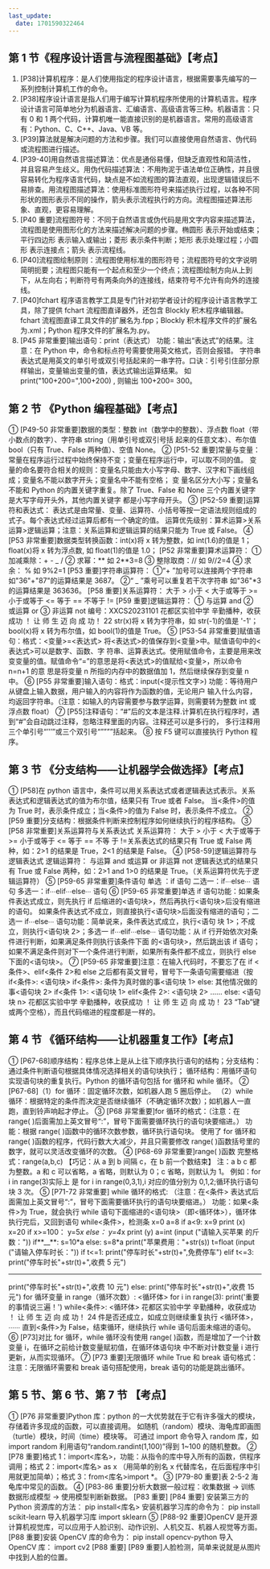 ```yaml
---
last_update:
  date: 1701590322464
---
```


## 第 1 节《程序设计语言与流程图基础》【考点】

1. [P38]计算机程序：是人们使用指定的程序设计语言，根据需要事先编写的一系列控制计算机工作的命令。
2. [P38]程序设计语言是指人们用于编写计算机程序所使用的计算机语言。程序设计语言可简单地分为机器语言、汇编语言、高级语言等三种。机器语言：只有 0 和 1 两个代码，计算机唯一能直接识别的是机器语言。常用的高级语言有：Python、C、C++、Java、VB 等。
3. [P39]算法就是解决问题的方法和步骤。我们可以直接使用自然语言、伪代码或流程图进行描述。
4. [P39-40]用自然语言描述算法：优点是通俗易懂，但缺乏直观性和简洁性，并且容易产生歧义。用伪代码描述算法：不用拘泥于语法单位正确性，并且很容易转化为程序语言代码，缺点是不如流程图的算法直观，出现逻辑错误后不易排查。用流程图描述算法：使用标准图形符号来描述执行过程，以各种不同形状的图形表示不同的操作，箭头表示流程执行的方向。流程图描述算法形象、直观，更容易理解。
5. [P40 重要]流程图符号：不同于自然语言或伪代码是用文字内容来描述算法，流程图是使用图形化的方法来描述解决问题的步骤。椭圆形 表示开始或结束；平行四边形 表示输入或输出；菱形 表示条件判断；矩形 表示处理过程；小圆形 表示连接点；箭头 表示流程线。
6. [P40]流程图绘制原则：流程图使用标准的图形符号；流程图符号的文字说明简明扼要；流程图只能有一个起点和至少一个终点；流程图绘制方向从上到下，从左向右；判断符号有两条向外的连接线，结束符号不允许有向外的连接线。
7. [P40]fchart 程序语言教学工具是专门针对初学者设计的程序设计语言教学工具，除了提供 fchart 流程图直译器外，还包含 Blockly 积木程序编辑器。fchart 流程图直译工具文件的扩展名为.fpp；Blockly 积木程序文件的扩展名为.xml；Python 程序文件的扩展名为.py。
8. [P45 非常重要]输出语句：print（表达式） 功能：输出“表达式”的结果。注意：在 Python 中，命令和标点符号需要使用英文格式，否则会报错。 字符串表达式是用英文的单引号或双引号括起来的一串字符。口诀：引号引住部分原样输出，变量输出变量的值，表达式输出运算结果。 如 print("100+200=",100+200) , 则输出 100+200= 300。

## 第 2 节 《Python 编程基础》【考点】

① [P49-50 非常重要]数据的类型：整数 int（数学中的整数）、浮点数 float（带小数点的数字）、字符串 string（用单引号或双引号括
起来的任意文本）、布尔值 bool（只有 True、False 两种值）、空值 None。
② [P51-52 重要]常量与变量：常量在程序运行过程中始终保持不变；变量在程序运行中，可以取不同的值。
变量的命名要符合相关的规则：变量名只能由大小写字母、数字、汉字和下画线组成；变量名不能以数字开头；变量名中不能有空格； 变
量名区分大小写；变量名不能和 Python 的内置关键字重复。除了 True、False 和 None 三个内置关键字是大写字母开头外，其他内置关键字
都是小写字母开头。
③ [P52-59 重要]运算符和表达式：
表达式是由常量、变量、运算符、小括号等按一定语法规则组成的式子。每个表达式经过运算后都有一个确定的值。
运算优先级别：算术运算>关系运算>逻辑运算；注意：关系运算和逻辑运算的结果只能为 True 或 False。
④ [P53 非常重要]数据类型转换函数：int(x)将 x 转为整数，如 int(1.6)的值是 1； float(x)将 x 转为浮点数, 如 float(1)的值是 1.0；
[P52 非常重要]算术运算符：
① 加减乘除：+ - _ /
② 求幂：** 如 2**3=8
③ 整除取商：// 如 9//2=4
④ 求余： % 如 9%2=1
[P53 重要]字符串运算符：
①“+ ”加号可以连接两个字符串
如"36"+"87"的运算结果是 3687。
②“ _ ”乘号可以重复若干次字符串
如"36"\*3 的运算结果是 363636。
[P58 重要]关系运算符：
大于 > 小于 \<
大于或等于 >= 小于或等于 \<= 等于 == 不等于 !=
[P59 重要]逻辑运算符：
① 与运算 and
② 或运算 or ③ 非运算 not
编号：XXCS20231101
花都区实验中学 辛勤播种，收获成功 ！ 让 师 生 迈 向 成 功！
22
str(x)将 x 转为字符串，如 str(-1)的值是 '-1'；bool(x)将 x 转为布尔值，如 bool(1)的值是 True。
⑤ [P53-54 非常重要]赋值语句：格式：\<变量>=\<表达式> 将\<表达式>的值保存到\<变量>中。赋值语句中的\<表达式>可以是数字、函数、字
符串、运算表达式。使用赋值命令，主要是用来改变变量的值。赋值命令“=”的意思是将\<表达式>的值赋给\<变量>，所以命令 n=n+1 的意
思是将变量 n 所指的内存中的数据值加 1，然后继续保存到变量 n 中。
⑥ [P55 非常重要]输入语句：格式：input(\<提示性文字>) 功能：等待用户从键盘上输入数据，用户输入的内容将作为函数的值，无论用户
输入什么内容，均返回字符串。（注意：如输入的内容需要参与数学运算，则需要转为整数 int 或浮点数 float）
⑦ [P55]注释语句：“#”后的文本是注释.计算机在执行程序时，遇到“#”会自动跳过注释，忽略注释里面的内容。注释还可以是多行的，
多行注释用三个单引号“’’’”或三个双引号“””””括起来。
⑧ 按 F5 键可以直接执行 Python 程序。

## 第 3 节 《分支结构——让机器学会做选择》【考点】

① [P58]在 python 语言中，条件可以用关系表达式或者逻辑表达式表示。关系表达式和逻辑表达式的值为布尔值，结果只有 True 或者 False。
当\<条件>的值为 True 时，表示条件成立；当\<条件>的值为 False 时，表示条件不成立。
② [P59 重要]分支结构：根据条件判断来控制程序如何继续执行的程序结构。
③ [P58 非常重要]关系运算符与关系表达式 关系运算符： 大于 > 小于 \< 大于或等于 >= 小于或等于 \<= 等于 == 不等
于 !=关系表达式的结果只有 True 或 False 两种，如：2>1 的结果是 True，2\<1 的结果是 False。
④ [P58-59]逻辑运算符与逻辑表达式 逻辑运算符： 与运算 and 或运算 or 非运算 not
逻辑表达式的结果只有 True 或 False 两种，如：2>1 and 1>0 的结果是 True。（关系运算符优先于逻辑运算符）
⑤ [P59-65 非常重要]条件语句
单选 ：if 语句 二选一：if∙∙∙else∙∙∙ 语句 多选一：if∙∙∙elif∙∙∙else∙∙∙ 语句
⑥ [P59-65 非常重要]单选 if 语句功能：如果条件表达式成立，则先执行 if 后缩进的\<语句块>，然后再执行\<语句块>后没有缩进的语句。
如果条件表达式不成立，则直接执行\<语句块>后面没有缩进的语句；二选一 if∙∙∙else∙∙∙ 语句功能：简单说来，条件表达式成立，执行\<语句
块 1>；不成立，则执行\<语句块 2>；多选一 if∙∙∙elif∙∙∙else∙∙∙ 语句功能：从 if 行开始依次对条件进行判断，如果满足条件则执行该条件下面
的\<语句块>，然后跳出该 if 语句；如果不满足条件则对下一个条件进行判断，如果所有条件都不成立，则执行 else 下面的\<语句块>。
⑦ [P59-65 非常重要]注意：在输入代码时，不要忘了在 if \<条件>、elif\<条件 2>和 else 之后都有英文冒号，冒号下一条语句需要缩进（按
if\<条件>:
\<语句块>
if\<条件>:
条件为真时做的事\<语句块 1>
else:
其他情况做的事\<语句块 2>
if\<条件 1>:
\<语句块 1>
elif\<条件 2>:
\<语句块 2> ……
else:
\<语句块 n>
花都区实验中学 辛勤播种，收获成功 ！ 让 师 生 迈 向 成 功！
23
“Tab”键或两个空格），而且代码缩进的程度都是一样的。

## 第 4 节 《循环结构——让机器重复工作》【考点】

① [P67-68]顺序结构：程序总体上是从上往下顺序执行语句的结构；分支结构：通过条件判断语句根据具体情况选择相关的语句块执行；
循环结构：用循环语句实现语句块的重复执行。Python 的循环语句包括 for 循环和 while 循环。
② [P67-68]（1）for 循环：固定循环次数，如机器人跑 5 圈后停止。
（2）while 循环：根据特定的条件而决定是否继续循环（不确定循环次数）；如机器人一直跑，直到铃声响起才停止。
③ [P68 非常重要]for 循环的格式：（注意：在 range( )后面需加上英文冒号“:”，冒号下面需要循环执行的语句块要缩进。）
功能：根据 range( )函数中的循环次数参数，循环执行语句块。
使用了 for 循环和 range( )函数的程序，代码行数大大减少，并且只需要修改 range( )函数括号里的数字，就可以灵活改变循环的次数。
④ [P68-69 非常重要]range( )函数
完整格式：range(a,b,c) 【巧记：从 a 到 b 间隔 c，在 b 前一个数结束】
注：a b c 都为整数。a 和 c 可以省略，a 省略，则默认为 0；c 省略，则默认为 1。
例如：for i in range(3)实际上 是 for i in range(0,3,1),i 对应的值分别为 0,1,2;循环执行语句块 3 次。
⑤ [P71-72 非常重要] while 循环的格式: （注意：在\<条件> 表达式后面需加上英文冒号“:”，冒号下面需要循环执行的语句块要缩进。）
功能：如果\<条件>为 True，就会执行 while 语句下面缩进的\<语句块>（即\<循环体>），循环体执行完后，又回到语句 while\<条件>，检测条
x=0
a=8
if a\<9:
x=9
print (x)
x=20
if x>=100：
y=5*x
else：
y=4*x
print (y)
a=int (input ("请输入买苹果
的斤数："))
if**\_\_**:
s=10\*a
else:
s=8\*a
print("苹果费用："+str(s))
t=float (input ("请输入停车时长："))
if t\<=1:
print("停车时长"+str(t)+",免费停车")
elif t\<=3:
print("停车时长"+str(t)+",收费 5 元")

---

print("停车时长"+str(t)+",收费 10 元")
else:
print("停车时长"+str(t)+",收费 15 元")
for 循环变量 in range（循环次数）:
\<循环体>
for i in range(3):
print('重要的事情说三遍！')
while\<条件>:
\<循环体>
花都区实验中学 辛勤播种，收获成功 ！ 让 师 生 迈 向 成 功！
24
件是否还成立，如成立则继续重复执行 \<循环体>，∙∙∙∙∙∙ 直到\<条件>为 False，结束循环，继续执行 while 语句后面未缩进的语句。
⑥ [P73]对比 for 循环，while 循环没有使用 range( )函数，而是增加了一个计数变量 i，在循环之前给计数变量赋初值，在循环体语句块
中不断对计数变量 i 进行更新，从而实现循环。
⑦ [P73 重要]无限循环 while True 和 break 语句格式： 注意：无限循环需要和 break 语句搭配使用，break 语句的功能是跳出循环。

## 第 5 节、第 6 节、第 7 节 【考点】

① [P76 非常重要]Python 库：python 的一大优势就在于它有许多强大的模块，存储着许多现成的函数，可以直接调用。
如随机（random）模块、海龟库即画图（turtle）模块，时间（time）模块等。
可通过 import 命令导入 random 库，如 import random 利用语句“random.randint(1,100)”得到 1~100 的随机整数。
② [P78 重要]格式 1：import\<库名>，功能：从指令的库中导入所有的函数，供程序调用；格式 2：import\<库名> as x （用简单的别名 x 代替库名，在后面程序中引用就更加简单）；格式 3：from\<库名>import \*。
③ [P79-80 重要]表 2-5-2 海龟库中常见的函数。
④ [P83-86 重要]分析大数据一般过程：收集数据 → 训练数据形成模型 → 使用模型判断新数据。 [P83 重要]
[P84 重要] 安装第三方的 Python 资源库的方法： pip install\<库名> 安装机器学习库的命令为： pip install scikit-learn 导入机器学习库 import sklearn ⑤ [P88-92 重要]OpenCV 是开源计算机视觉库，可以应用于人脸识别、动作识别、人机交互、机器人视觉等方面。
[P88 重要]安装 OpenCV 库的命令为： pip install opencv-python 导入 OpenCV 库： import cv2 [P88 重要]
[P89 重要]人脸检测，简单来说就是从图片中找到人脸的位置。
